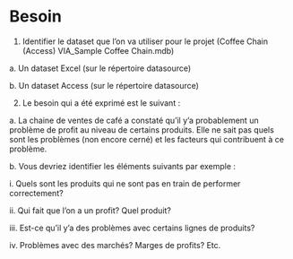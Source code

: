 # Besoin

 
1.	Identifier le  dataset que l’on va utiliser pour le projet (Coffee Chain (Access) VIA_Sample Coffee Chain.mdb)

a.	Un dataset Excel (sur le répertoire datasource)

b.	Un dataset Access (sur le répertoire datasource)

2.	Le besoin qui a été exprimé est le suivant :

a.	La chaine de ventes de café a constaté qu’il y’a probablement un problème de profit au niveau de certains produits. Elle ne sait pas
quels sont les problèmes (non encore cerné) et les facteurs qui contribuent à ce problème.

b.	Vous devriez identifier les éléments suivants par exemple :

i.	Quels sont les produits qui ne sont pas en train de performer correctement?

ii.	Qui fait que l’on a un profit? Quel produit?

iii.	Est-ce qu’il y’a des problèmes avec certains lignes de produits?

iv.	Problèmes avec des marchés? Marges de profits? Etc. 
